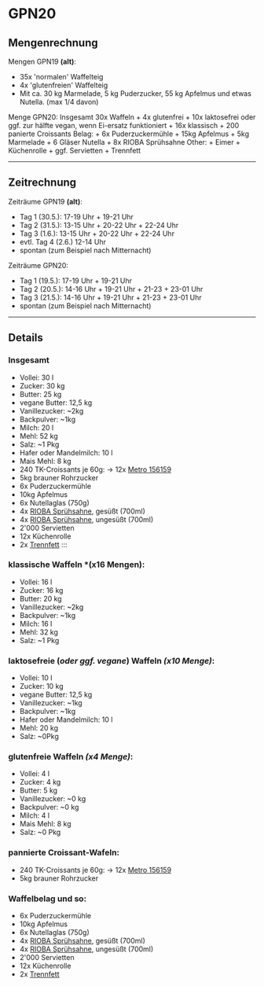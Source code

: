  GPN20
=======

 Mengenrechnung
----------------

Mengen GPN19 **(alt)**:
 - 35x 'normalen' Waffelteig
 - 4x 'glutenfreien' Waffelteig
 - Mit ca. 30 kg Marmelade, 5 kg Puderzucker, 55 kg Apfelmus und etwas Nutella. (max 1/4 davon)

Menge GPN20:
  Insgesamt 30x Waffeln
    + 4x glutenfrei
    + 10x laktosefrei oder ggf. zur hälfte vegan, wenn Ei-ersatz funktioniert
    + 16x klassisch
    + 200 panierte Croissants
  Belag:
    + 6x Puderzuckermühle
    + 15kg Apfelmus
    + 5kg Marmelade
    + 6 Gläser Nutella
    + 8x RIOBA Sprühsahne
  Other:
    + Eimer
    + Küchenrolle
    + ggf. Servietten
    + Trennfett

------------------------

 Zeitrechnung
--------------

Zeiträume GPN19 **(alt)**:
 + Tag 1 (30.5.): 17-19 Uhr + 19-21 Uhr
 + Tag 2 (31.5.): 13-15 Uhr + 20-22 Uhr + 22-24 Uhr
 + Tag 3 (1.6.): 13-15 Uhr + 20-22 Uhr + 22-24 Uhr
 + evtl. Tag 4 (2.6.) 12-14 Uhr
 + spontan (zum Beispiel nach Mitternacht)

Zeiträume GPN20:
 + Tag 1 (19.5.): 17-19 Uhr + 19-21 Uhr
 + Tag 2 (20.5.): 14-16 Uhr + 19-21 Uhr + 21-23 + 23-01 Uhr
 + Tag 3 (21.5.): 14-16 Uhr + 19-21 Uhr + 21-23 + 23-01 Uhr
 + spontan (zum Beispiel nach Mitternacht)


------------------

 Details
--------

### Insgesamt
+ Vollei: 30 l
+ Zucker: 30 kg
+ Butter: 25 kg
+ vegane Butter: 12,5 kg
+ Vanillezucker: ~2kg
+ Backpulver: ~1kg
+ Milch: 20 l
+ Mehl: 52 kg
+ Salz: ~1 Pkg
+ Hafer oder Mandelmilch: 10 l
+ Mais Mehl: 8 kg
+ 240 TK-Croissants je 60g: -> 12x [Metro 156159](https://produkte.metro.de/shop/pv/BTY-X8194/0032/0021/)
+ 5kg brauner Rohrzucker
+ 6x Puderzuckermühle
+ 10kg Apfelmus
+ 6x Nutellaglas (750g)
+ 4x [RIOBA Sprühsahne](https://produkte.metro.de/shop/pv/BTY-X858178/0032/0021/), gesüßt (700ml)
+ 4x [RIOBA Sprühsahne](https://produkte.metro.de/shop/pv/BTY-X858178/0033/0021), ungesüßt (700ml)
+ 2'000 Servietten
+ 12x Küchenrolle
+ 2x [Trennfett](https://produkte.metro.de/shop/pv/BTY-X610695/0032/0021/)
:::

### klassische Waffeln *(x16 Mengen):

+ Vollei: 16 l
+ Zucker: 16 kg
+ Butter: 20 kg
+ Vanillezucker: ~2kg
+ Backpulver: ~1kg
+ Milch: 16 l
+ Mehl: 32 kg
+ Salz: ~1 Pkg

### laktosefreie (*oder ggf. vegane*) Waffeln *(x10 Menge)*:

+ Vollei: 10 l
+ Zucker: 10 kg
+ vegane Butter: 12,5 kg
+ Vanillezucker: ~1kg
+ Backpulver: ~1kg
+ Hafer oder Mandelmilch: 10 l
+ Mehl: 20 kg
+ Salz: ~0Pkg

### glutenfreie Waffeln *(x4 Menge)*:

+ Vollei: 4 l
+ Zucker: 4 kg
+ Butter: 5 kg
+ Vanillezucker: ~0 kg
+ Backpulver: ~0 kg
+ Milch: 4 l
+ Mais Mehl: 8 kg
+ Salz: ~0 Pkg

### pannierte Croissant-Wafeln:

+ 240 TK-Croissants je 60g: -> 12x [Metro 156159](https://produkte.metro.de/shop/pv/BTY-X8194/0032/0021/)
+ 5kg brauner Rohrzucker

### Waffelbelag und so:
+ 6x Puderzuckermühle
+ 10kg Apfelmus
+ 6x Nutellaglas (750g)
+ 4x [RIOBA Sprühsahne](https://produkte.metro.de/shop/pv/BTY-X858178/0032/0021/), gesüßt (700ml)
+ 4x [RIOBA Sprühsahne](https://produkte.metro.de/shop/pv/BTY-X858178/0033/0021), ungesüßt (700ml)
+ 2'000 Servietten
+ 12x Küchenrolle
+ 2x [Trennfett](https://produkte.metro.de/shop/pv/BTY-X610695/0032/0021/)

